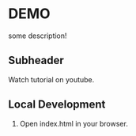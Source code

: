 # DEMO

some description!

## Subheader

Watch tutorial on youtube.

## Local Development

1. Open index.html in your browser.

